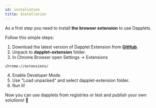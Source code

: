 ```yaml
---
id: installation
title: Installation
---
```


As a first step you need to install **the browser extension** to use Dapplets.

Follow this simple steps:

1. Download the latest version of Dapplet Extension from [**GitHub**](https://github.com/dapplets/dapplet-extension/releases).
2. Unpack to **dapplet-extension** folder.
3. In Chrome Browser open Settings -> Extensions
```
chrome://extensions/
```
4. Enable Developer Mode.
5. Use "Load unpacked" and select dapplet-extension folder.
6. Run it!

Now you can use dapplets from registries or test and publish your own solutions! :rocket: